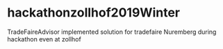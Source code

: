 # hackathonzollhof2019Winter
TradeFaireAdvisor implemented solution for tradefaire Nuremberg during hackathon even at zollhof
